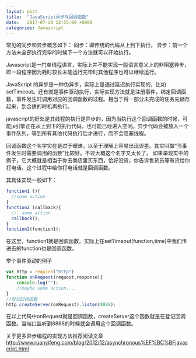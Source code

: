 ```yaml
---
layout: post
title:  "JavaScript异步与回调函数"
date:   2017-07-20 12:55:00 +0800
categories: Javascript
---
```

常见的同步和异步概念如下：
同步：即传统的代码从上到下执行。
异步：前一个方法未全部执行完毕的时候下一个方法就可以开始执行。

Javascript是一门单线程语言，实际上并不能实现一般语言意义上的非阻塞异步，即一段程序因为耗时较长未能运行完毕时其他程序也可以继续运行。

JavaScript 的异步是一种伪异步，实际上是通过延迟执行实现的，比如setTimeout。还有就是事件驱动执行，实际实现方法就是注册事件，绑定回调函数，事件发生时调用对应的回调函数的过程。相当于将一部分未完成的任务先储存起来，到合适的时机再执行。

javascript的好处是其线程的执行是异步的，因为当执行这个回调函数的时候，可能js引擎正在从上到下的执行代码，也可能已经进入空闲。异步代码会被放入一个事件队列，等到所有其他代码执行后才进行，而不会阻塞线程。

回调函数这个名字实在是过于暧昧，以至于理解上容易出现误差。其实叫做“当事件发生时需要调用的函数”比较好。不过大概这个名字又太长了。
如果举现实中的例子，它大概就是相当于你去商店里买东西，恰好没货，你告诉售货员等有货给你打电话。这个过程中给你打电话就是回调函数。

其具体实现一般如下：

```JavaScript
function1 (){
  //some action
}
function2 (callback){
  //..some action
  callback();
}
function2(function1);
```

在这里，function1就是回调函数。实际上在setTimeout(function,time)中我们传进去的function也是回调函数。

举个事件驱动的例子

```JavaScript
var http = require("http")
function onRequest(request,response){
    console.log("");
    //maybe some action....
}
//登记回调函数
http.createServer(onRequest).listen(8888);
```


在以上代码中onRequest就是回调函数，createServer这个函数就是在登记回调函数。当端口监听到8888的时候就会调用这个回调函数。

关于更多异步编程的实现方法推荐阅读文章
http://www.ruanyifeng.com/blog/2012/12/asynchronous%EF%BC%BFjavascript.html
